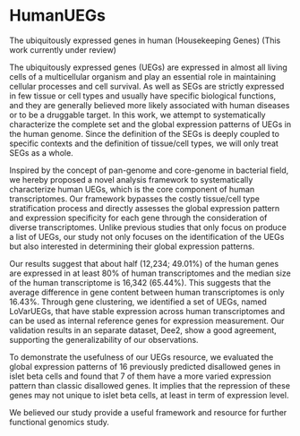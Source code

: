 # HumanUEGs
The ubiquitously expressed genes in human (Housekeeping Genes) (This work currently under review)

The ubiquitously expressed genes (UEGs) are expressed in almost all living cells of a multicellular organism and play an essential role in maintaining cellular processes and cell survival. As well as SEGs are strictly expressed in few tissue or cell types and usually have specific biological functions, and they are generally believed more likely associated with human diseases or to be a druggable target. In this work, we attempt to systematically characterize the complete set and the global expression patterns of UEGs in the human genome. Since the definition of the SEGs is deeply coupled to specific contexts and the definition of tissue/cell types, we will only treat SEGs as a whole. 

Inspired by the concept of pan-genome and core-genome in bacterial field, we hereby proposed a novel analysis framework to systematically characterize human UEGs, which is the core component of human transcriptomes. Our framework bypasses the costly tissue/cell type stratification process and directly assesses the global expression pattern and expression specificity for each gene through the consideration of diverse transcriptomes. Unlike previous studies that only focus on produce a list of UEGs, our study not only focuses on the identification of the UEGs but also interested in determining their global expression patterns. 

Our results suggest that about half (12,234; 49.01%) of the human genes are expressed in at least 80% of human transcriptomes and the median size of the human transcriptome is 16,342 (65.44%). This suggests that the average difference in gene content between human transcriptomes is only 16.43%. Through gene clustering, we identified a set of UEGs, named LoVarUEGs, that have stable expression across human transcriptomes and can be used as internal reference genes for expression measurement. Our validation results in an separate dataset, Dee2, show a good agreement, supporting the generalizability of our observations. 

To demonstrate the usefulness of our UEGs resource, we evaluated the global expression patterns of 16 previously predicted disallowed genes in islet beta cells and found that 7 of them have a more varied expression pattern than classic disallowed genes. It implies that the repression of these genes may not unique to islet beta cells, at least in term of expression level. 

We believed our study provide a useful framework and resource for further functional genomics study. 
